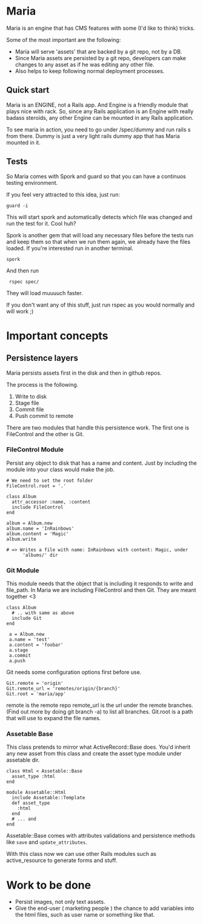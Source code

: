 # Maria

Maria is an engine that has CMS features with some (I'd like to think)
tricks.

Some of the most important are the following:

* Maria will serve 'assets' that are backed by a git repo, not by a DB.
* Since Maria assets are persisted by a git repo, developers can
make changes to any asset as if he was editing any other file.
* Also helps to keep following normal deployment processes.

## Quick start

Maria is an ENGINE, not a Rails app. And Engine is a friendly module
that plays nice with rack. So, since any Rails application is an Engine
with really badass steroids, any other Engine can be mounted in any
Rails application.

To see maria in action, you need to go under /spec/dummy and run rails s
from there. Dummy is just a very light rails dummy app that has Maria
mounted in it.

## Tests

So Maria comes with Spork and guard so that you can have a continuos
testing environment.

If you feel very attracted to this idea, just run:

    guard -i

This will start spork and automatically detects which file was changed
and run the test for it. Cool huh?


Spork is another gem that will load any necessary files before the tests
run and keep them so that when we run them again, we already have the
files loaded. If you're interested run in another terminal.

    spork


And then run

     rspec spec/

They will load muuuuch faster.


If you don't want any of this stuff, just run rspec as you would
normally and will work ;)


# Important concepts

## Persistence layers

Maria persists assets first in the disk and then in github repos.

The process is the following.

1. Write to disk
2. Stage file
3. Commit file
4. Push commit to remote

There are two modules that handle this persistence work. The first one
is FileControl and the other is Git.

### FileControl Module

Persist any object to disk that has a name and content. Just by
including the module into your class would make the job.

    # We need to set the root folder
    FileControl.root = '.'

    class Album
      attr_accessor :name, :content
      include FileControl
    end

    album = Album.new
    album.name = 'InRainbows'
    album.content = 'Magic'
    album.write

    # => Writes a file with name: InRainbows with content: Magic, under
          'albums/' dir


### Git Module

This module needs that the object that is including it responds to
write and file_path. In Maria we are including FileControl and then Git.
They are meant together <3

    class Album
      # .. with same as above
      include Git
    end

     a = Album.new
     a.name = 'test'
     a.content = 'foobar'
     a.stage
     a.commit
     a.push

Git needs some configuration options first before use.

    Git.remote = 'origin'
    Git.remote_url = 'remotes/origin/{branch}'
    Git.root = 'maria/app'

remote is the remote repo
remote_url is the url under the remote branches. (Find out more by doing
git branch -a) to list all branches.
Git.root is a path that will use to expand the file names.


### Assetable Base

This class pretends to mirror what ActiveRecord::Base does. You'd
inherit any new asset from this class and create the asset type module
under assetable dir.

    class Html < Assetable::Base
      asset_type :html
    end

    module Assetable::Html
      include Assetable::Template
      def asset_type
        :html
      end
      # ... and
    end


Assetable::Base comes with attributes validations and persistence
methods like `save` and `update_attributes`.


With this class now we can use other Rails modules such as
active_resource to generate forms and stuff.


# Work to be done
* Persist images, not only text assets.
* Give the end-user ( marketing people ) the chance to add variables
into the html files, such as user name or something like that.

